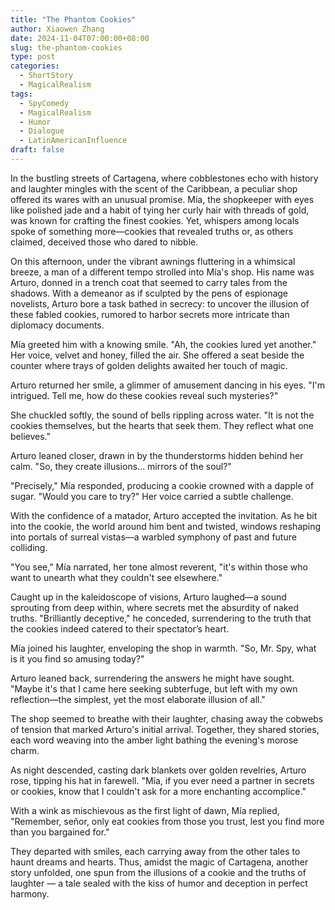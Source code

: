 ```yaml
---
title: "The Phantom Cookies"
author: Xiaowen Zhang
date: 2024-11-04T07:00:00+08:00
slug: the-phantom-cookies
type: post
categories:
  - ShortStory
  - MagicalRealism
tags:
  - SpyComedy
  - MagicalRealism
  - Humor
  - Dialogue
  - LatinAmericanInfluence
draft: false
---
```


In the bustling streets of Cartagena, where cobblestones echo with history and laughter mingles with the scent of the Caribbean, a peculiar shop offered its wares with an unusual promise. Mía, the shopkeeper with eyes like polished jade and a habit of tying her curly hair with threads of gold, was known for crafting the finest cookies. Yet, whispers among locals spoke of something more—cookies that revealed truths or, as others claimed, deceived those who dared to nibble.

On this afternoon, under the vibrant awnings fluttering in a whimsical breeze, a man of a different tempo strolled into Mía's shop. His name was Arturo, donned in a trench coat that seemed to carry tales from the shadows. With a demeanor as if sculpted by the pens of espionage novelists, Arturo bore a task bathed in secrecy: to uncover the illusion of these fabled cookies, rumored to harbor secrets more intricate than diplomacy documents.

Mía greeted him with a knowing smile. "Ah, the cookies lured yet another." Her voice, velvet and honey, filled the air. She offered a seat beside the counter where trays of golden delights awaited her touch of magic.

Arturo returned her smile, a glimmer of amusement dancing in his eyes. "I'm intrigued. Tell me, how do these cookies reveal such mysteries?"

She chuckled softly, the sound of bells rippling across water. "It is not the cookies themselves, but the hearts that seek them. They reflect what one believes."

Arturo leaned closer, drawn in by the thunderstorms hidden behind her calm. "So, they create illusions... mirrors of the soul?"

"Precisely," Mía responded, producing a cookie crowned with a dapple of sugar. "Would you care to try?" Her voice carried a subtle challenge.

With the confidence of a matador, Arturo accepted the invitation. As he bit into the cookie, the world around him bent and twisted, windows reshaping into portals of surreal vistas—a warbled symphony of past and future colliding.

"You see," Mía narrated, her tone almost reverent, "it's within those who want to unearth what they couldn't see elsewhere."

Caught up in the kaleidoscope of visions, Arturo laughed—a sound sprouting from deep within, where secrets met the absurdity of naked truths. "Brilliantly deceptive," he conceded, surrendering to the truth that the cookies indeed catered to their spectator’s heart.

Mía joined his laughter, enveloping the shop in warmth. "So, Mr. Spy, what is it you find so amusing today?"

Arturo leaned back, surrendering the answers he might have sought. "Maybe it's that I came here seeking subterfuge, but left with my own reflection—the simplest, yet the most elaborate illusion of all."

The shop seemed to breathe with their laughter, chasing away the cobwebs of tension that marked Arturo's initial arrival. Together, they shared stories, each word weaving into the amber light bathing the evening's morose charm.

As night descended, casting dark blankets over golden revelries, Arturo rose, tipping his hat in farewell. "Mía, if you ever need a partner in secrets or cookies, know that I couldn't ask for a more enchanting accomplice."

With a wink as mischievous as the first light of dawn, Mía replied, "Remember, señor, only eat cookies from those you trust, lest you find more than you bargained for."

They departed with smiles, each carrying away from the other tales to haunt dreams and hearts. Thus, amidst the magic of Cartagena, another story unfolded, one spun from the illusions of a cookie and the truths of laughter — a tale sealed with the kiss of humor and deception in perfect harmony.